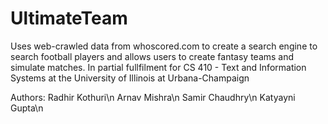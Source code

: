 # UltimateTeam
Uses web-crawled data from whoscored.com to create a search engine to search football players and allows users to create fantasy teams and simulate matches.
In partial fullfilment for CS 410 - Text and Information Systems at the University of Illinois at Urbana-Champaign

Authors:
Radhir Kothuri\n
Arnav Mishra\n
Samir Chaudhry\n
Katyayni Gupta\n
